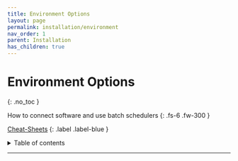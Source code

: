 ```yaml
---
title: Environment Options
layout: page
permalink: installation/environment
nav_order: 1
parent: Installation
has_children: true
---
```


# Environment Options
{: .no_toc }

How to connect software and use batch schedulers
{: .fs-6 .fw-300 }

[Cheat-Sheets](/cheat-sheets/quickstart)
{: .label .label-blue }

<details markdown="block">
  <summary>
    Table of contents
  </summary>
  {: .text-delta }
1. TOC
{:toc}
</details>

---